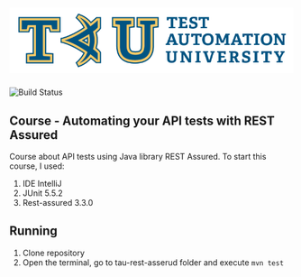 
#  ![](https://github.com/r0nunes/tau-rest-assured/blob/master/logo.png)

![Build Status](https://app.codeship.com/projects/80b8f8a0-3968-0138-bd2e-26705500b7d7/status?branch=master)

## Course - Automating your API tests with REST Assured

Course about API tests using Java library REST Assured. To start this course, I used:

1. IDE IntelliJ
2. JUnit 5.5.2
3. Rest-assured 3.3.0

## Running

1. Clone repository
2. Open the terminal, go to tau-rest-asserud folder and execute `mvn test`
